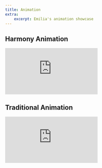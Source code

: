 ```yaml
---
title: Animation
extra:
    excerpt: Emilia's animation showcase
---
```


<section>

## Harmony Animation

<iframe class="youtube-embed" src="https://www.youtube.com/embed/lki1HwJXgmA" title="Harmony Animation Demo Reel [2024]" frameborder="0" allow="autoplay; clipboard-write; encrypted-media; picture-in-picture; web-share" allowfullscreen></iframe>

</section>
<section>
      
## Traditional Animation

<iframe class="youtube-embed" src="https://www.youtube.com/embed/YwV_i8FJ3v0" title="Traditional Animation Demo Reel [2024]" frameborder="0" allow="autoplay; clipboard-write; encrypted-media; picture-in-picture; web-share" allowfullscreen></iframe>
       
</section>
